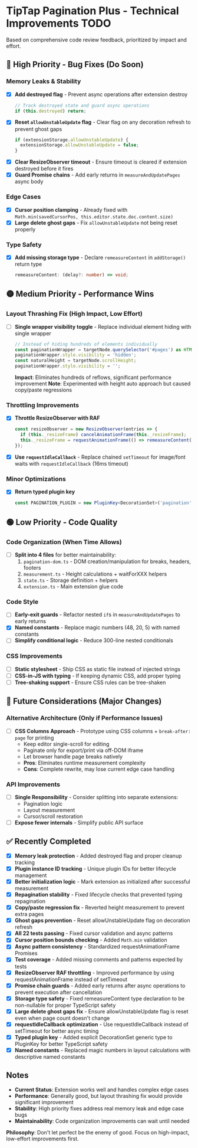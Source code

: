 # TipTap Pagination Plus - Technical Improvements TODO

Based on comprehensive code review feedback, prioritized by impact and effort.

## 🔴 High Priority - Bug Fixes (Do Soon)

### Memory Leaks & Stability
- [x] **Add destroyed flag** - Prevent async operations after extension destroy
  ```ts
  // Track destroyed state and guard async operations
  if (this.destroyed) return;
  ```
- [x] **Reset `allowUnstableUpdate` flag** - Clear flag on any decoration refresh to prevent ghost gaps
  ```ts
  if (extensionStorage.allowUnstableUpdate) {
    extensionStorage.allowUnstableUpdate = false;
  }
  ```
- [x] **Clear ResizeObserver timeout** - Ensure timeout is cleared if extension destroyed before it fires
- [x] **Guard Promise chains** - Add early returns in `measureAndUpdatePages` async body

### Edge Cases
- [x] **Cursor position clamping** - Already fixed with `Math.min(savedCursorPos, this.editor.state.doc.content.size)`
- [x] **Large delete ghost gaps** - Fix `allowUnstableUpdate` not being reset properly

### Type Safety
- [x] **Add missing storage type** - Declare `remeasureContent` in `addStorage()` return type
  ```ts
  remeasureContent: (delay?: number) => void;
  ```

## 🟡 Medium Priority - Performance Wins

### Layout Thrashing Fix (High Impact, Low Effort)
- [ ] **Single wrapper visibility toggle** - Replace individual element hiding with single wrapper
  ```ts
  // Instead of hiding hundreds of elements individually
  const paginationWrapper = targetNode.querySelector('#pages') as HTMLElement;
  paginationWrapper.style.visibility = 'hidden';
  const naturalHeight = targetNode.scrollHeight;
  paginationWrapper.style.visibility = '';
  ```
  **Impact**: Eliminates hundreds of reflows, significant performance improvement
  **Note**: Experimented with height auto approach but caused copy/paste regressions

### Throttling Improvements
- [x] **Throttle ResizeObserver with RAF**
  ```ts
  const resizeObserver = new ResizeObserver(entries => {
    if (this._resizeFrame) cancelAnimationFrame(this._resizeFrame);
    this._resizeFrame = requestAnimationFrame(() => remeasureContent(50));
  });
  ```
- [x] **Use `requestIdleCallback`** - Replace chained `setTimeout` for image/font waits with `requestIdleCallback` (16ms timeout)

### Minor Optimizations
- [x] **Return typed plugin key**
  ```ts
  const PAGINATION_PLUGIN = new PluginKey<DecorationSet>('pagination');
  ```

## 🟢 Low Priority - Code Quality

### Code Organization (When Time Allows)
- [ ] **Split into 4 files** for better maintainability:
  1. `pagination-dom.ts` - DOM creation/manipulation for breaks, headers, footers
  2. `measurement.ts` - Height calculations + waitForXXX helpers  
  3. `state.ts` - Storage definition + helpers
  4. `extension.ts` - Main extension glue code

### Code Style
- [ ] **Early-exit guards** - Refactor nested `if`s in `measureAndUpdatePages` to early returns
- [x] **Named constants** - Replace magic numbers (48, 20, 5) with named constants
- [ ] **Simplify conditional logic** - Reduce 300-line nested conditionals

### CSS Improvements
- [ ] **Static stylesheet** - Ship CSS as static file instead of injected strings
- [ ] **CSS-in-JS with typing** - If keeping dynamic CSS, add proper typing
- [ ] **Tree-shaking support** - Ensure CSS rules can be tree-shaken

## 🔵 Future Considerations (Major Changes)

### Alternative Architecture (Only if Performance Issues)
- [ ] **CSS Columns Approach** - Prototype using CSS columns + `break-after: page` for printing
  - Keep editor single-scroll for editing
  - Paginate only for export/print via off-DOM iframe
  - Let browser handle page breaks natively
  - **Pros**: Eliminates runtime measurement complexity
  - **Cons**: Complete rewrite, may lose current edge case handling

### API Improvements
- [ ] **Single Responsibility** - Consider splitting into separate extensions:
  - Pagination logic
  - Layout measurement  
  - Cursor/scroll restoration
- [ ] **Expose fewer internals** - Simplify public API surface

## ✅ Recently Completed

- [x] **Memory leak protection** - Added destroyed flag and proper cleanup tracking
- [x] **Plugin instance ID tracking** - Unique plugin IDs for better lifecycle management
- [x] **Better initialization logic** - Mark extension as initialized after successful measurement
- [x] **Repagination stability** - Fixed lifecycle checks that prevented typing repagination
- [x] **Copy/paste regression fix** - Reverted height measurement to prevent extra pages
- [x] **Ghost gaps prevention** - Reset allowUnstableUpdate flag on decoration refresh
- [x] **All 22 tests passing** - Fixed cursor validation and async patterns
- [x] **Cursor position bounds checking** - Added `Math.min` validation
- [x] **Async pattern consistency** - Standardized requestAnimationFrame Promises
- [x] **Test coverage** - Added missing comments and patterns expected by tests
- [x] **ResizeObserver RAF throttling** - Improved performance by using requestAnimationFrame instead of setTimeout
- [x] **Promise chain guards** - Added early returns after async operations to prevent execution after cancellation
- [x] **Storage type safety** - Fixed remeasureContent type declaration to be non-nullable for proper TypeScript safety
- [x] **Large delete ghost gaps fix** - Ensure allowUnstableUpdate flag is reset even when page count doesn't change
- [x] **requestIdleCallback optimization** - Use requestIdleCallback instead of setTimeout for better async timing
- [x] **Typed plugin key** - Added explicit DecorationSet generic type to PluginKey for better TypeScript safety
- [x] **Named constants** - Replaced magic numbers in layout calculations with descriptive named constants

## Notes

- **Current Status**: Extension works well and handles complex edge cases
- **Performance**: Generally good, but layout thrashing fix would provide significant improvement
- **Stability**: High priority fixes address real memory leak and edge case bugs
- **Maintainability**: Code organization improvements can wait until needed

**Philosophy**: Don't let perfect be the enemy of good. Focus on high-impact, low-effort improvements first.
